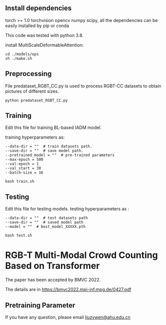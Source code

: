 ## Install dependencies
torch >= 1.0 torchvision opencv numpy scipy, all the dependencies can be easily installed by pip or conda

This code was tested with python 3.8.

install MultiScaleDeformableAttention:
```
cd ./models/ops     
sh ./make.sh
```

## Preprocessing
File predataset_RGBT_CC.py is used to process RGBT-CC datasets to obtain pictures of different sizes.
```
python predataset_RGBT_CC.py
```

## Training
Edit this file for training BL-based IADM model.

training hyperparameters as:
```
--data-dir = ""  # train datasets path.
--save-dir = ""  # save model path.
--pretrained_model = ""  # pre-trained parameters
--max-epoch = 500
--val-epoch = 1
--val_start = 30
--batch-size = 16

```

```
bash train.sh
```

## Testing
Edit this file for testing models.
testing hyperparameters as :
```
--data-dir = ""  # test datasets path
--save-dir = ""  # saved model path
--model = ""  # best_model_XXXXX.pth
```

```
bash test.sh
```

# RGB-T Multi-Modal Crowd Counting Based on Transformer

The paper has been accepted by BMVC 2022.

The details are in https://bmvc2022.mpi-inf.mpg.de/0427.pdf


## Pretraining Parameter



If you have any question, please email  liuzywen@ahu.edu.cn

